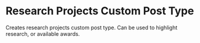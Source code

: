 # Research Projects Custom Post Type

Creates research projects custom post type. Can be used to highlight research, or available awards.
